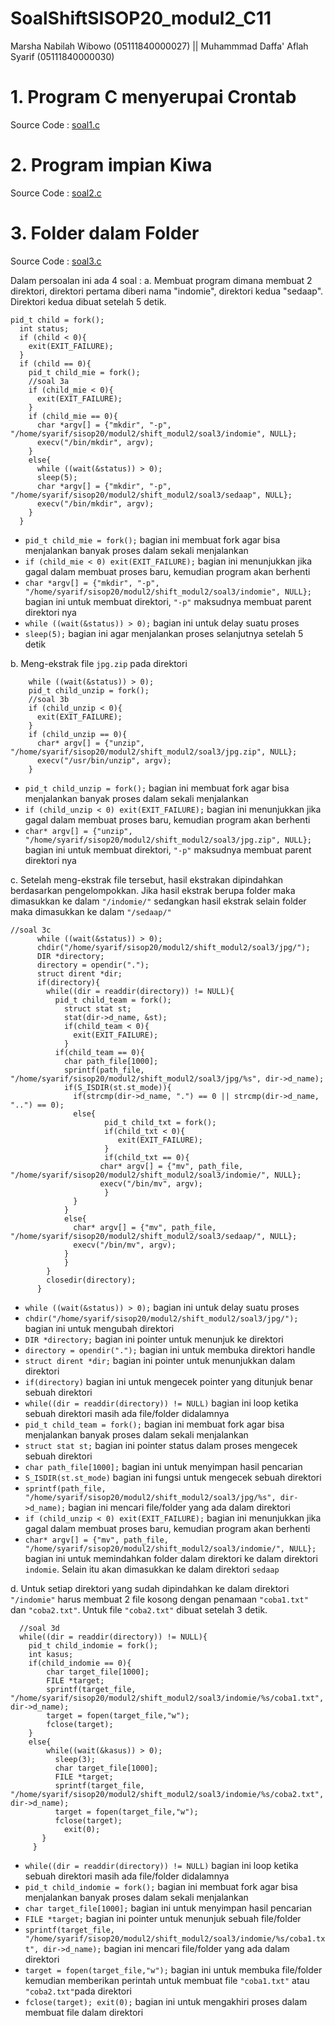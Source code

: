# SoalShiftSISOP20_modul2_C11
Marsha Nabilah Wibowo (05111840000027) || Muhammmad Daffa' Aflah Syarif (05111840000030)

# 1. Program C menyerupai Crontab
Source Code : [soal1.c]()

# 2. Program impian Kiwa
Source Code : [soal2.c]()

# 3. Folder dalam Folder
Source Code : [soal3.c](https://github.com/daffaaflah6/SoalShiftSISOP20_modul2_C11/blob/master/soal3/soal3.c)

Dalam persoalan ini ada 4 soal :
a. Membuat program dimana membuat 2 direktori, direktori pertama diberi nama "indomie", direktori kedua "sedaap". Direktori kedua dibuat setelah 5 detik.
```
pid_t child = fork();
  int status;
  if (child < 0){
    exit(EXIT_FAILURE);
  }
  if (child == 0){
    pid_t child_mie = fork();
    //soal 3a
    if (child_mie < 0){
      exit(EXIT_FAILURE);
    }
    if (child_mie == 0){
      char *argv[] = {"mkdir", "-p", "/home/syarif/sisop20/modul2/shift_modul2/soal3/indomie", NULL};
      execv("/bin/mkdir", argv);
    }
    else{
      while ((wait(&status)) > 0);
      sleep(5);
      char *argv[] = {"mkdir", "-p", "/home/syarif/sisop20/modul2/shift_modul2/soal3/sedaap", NULL};
      execv("/bin/mkdir", argv);
    }
  } 
```
- `pid_t child_mie = fork();` bagian ini membuat fork agar bisa menjalankan banyak proses dalam sekali menjalankan
- `if (child_mie < 0) exit(EXIT_FAILURE);` bagian ini menunjukkan jika gagal dalam membuat proses baru, kemudian program akan berhenti
- `char *argv[] = {"mkdir", "-p", "/home/syarif/sisop20/modul2/shift_modul2/soal3/indomie", NULL};` bagian ini untuk membuat direktori, `"-p"` maksudnya membuat parent direktori nya
- `while ((wait(&status)) > 0);` bagian ini untuk delay suatu proses
- `sleep(5);` bagian ini agar menjalankan proses selanjutnya setelah 5 detik

b. Meng-ekstrak file `jpg.zip` pada direktori
```
    while ((wait(&status)) > 0);
    pid_t child_unzip = fork();
    //soal 3b
    if (child_unzip < 0){
      exit(EXIT_FAILURE);
    }
    if (child_unzip == 0){
      char* argv[] = {"unzip", "/home/syarif/sisop20/modul2/shift_modul2/soal3/jpg.zip", NULL};
      execv("/usr/bin/unzip", argv);
    }
```
- `pid_t child_unzip = fork();` bagian ini membuat fork agar bisa menjalankan banyak proses dalam sekali menjalankan
- `if (child_unzip < 0) exit(EXIT_FAILURE);` bagian ini menunjukkan jika gagal dalam membuat proses baru, kemudian program akan berhenti
- `char* argv[] = {"unzip", "/home/syarif/sisop20/modul2/shift_modul2/soal3/jpg.zip", NULL};` bagian ini untuk membuat direktori, `"-p"` maksudnya membuat parent direktori nya

c. Setelah meng-ekstrak file tersebut, hasil ekstrakan dipindahkan berdasarkan pengelompokkan. Jika hasil ekstrak berupa folder maka dimasukkan ke dalam `"/indomie/"` sedangkan hasil ekstrak selain folder maka dimasukkan ke dalam `"/sedaap/"`
```
//soal 3c
      while ((wait(&status)) > 0);
      chdir("/home/syarif/sisop20/modul2/shift_modul2/soal3/jpg/");
      DIR *directory;
      directory = opendir(".");
      struct dirent *dir;
      if(directory){
        while((dir = readdir(directory)) != NULL){
          pid_t child_team = fork();
	        struct stat st;
	        stat(dir->d_name, &st);
	        if(child_team < 0){
	          exit(EXIT_FAILURE);
	        }
          if(child_team == 0){
            char path_file[1000];
            sprintf(path_file, "/home/syarif/sisop20/modul2/shift_modul2/soal3/jpg/%s", dir->d_name);
            if(S_ISDIR(st.st_mode)){
              if(strcmp(dir->d_name, ".") == 0 || strcmp(dir->d_name, "..") == 0);
              else{
		             pid_t child_txt = fork();
		             if(child_txt < 0){
		                exit(EXIT_FAILURE);
		             }
		             if(child_txt == 0){
                    char* argv[] = {"mv", path_file, "/home/syarif/sisop20/modul2/shift_modul2/soal3/indomie/", NULL};
                    execv("/bin/mv", argv);
		             }
              }
            }
            else{
              char* argv[] = {"mv", path_file, "/home/syarif/sisop20/modul2/shift_modul2/soal3/sedaap/", NULL};
              execv("/bin/mv", argv);
            }
 	        }
        }
        closedir(directory);
      }
```
- `while ((wait(&status)) > 0);` bagian ini untuk delay suatu proses
- `chdir("/home/syarif/sisop20/modul2/shift_modul2/soal3/jpg/");` bagian ini untuk mengubah direktori
- `DIR *directory;` bagian ini pointer untuk menunjuk ke direktori
- `directory = opendir(".");` bagian ini untuk membuka direktori handle
- `struct dirent *dir;` bagian ini pointer untuk menunjukkan dalam direktori
- `if(directory)` bagian ini untuk mengecek pointer yang ditunjuk benar sebuah direktori
- `while((dir = readdir(directory)) != NULL)` bagian ini loop ketika sebuah direktori masih ada file/folder didalamnya
- `pid_t child_team = fork();` bagian ini membuat fork agar bisa menjalankan banyak proses dalam sekali menjalankan
- `struct stat st;` bagian ini pointer status dalam proses mengecek sebuah direktori
- `char path_file[1000];` bagian ini untuk menyimpan hasil pencarian
- `S_ISDIR(st.st_mode)` bagian ini fungsi untuk mengecek sebuah direktori
- `sprintf(path_file, "/home/syarif/sisop20/modul2/shift_modul2/soal3/jpg/%s", dir->d_name);` bagian ini mencari file/folder yang ada dalam direktori
- `if (child_unzip < 0) exit(EXIT_FAILURE);` bagian ini menunjukkan jika gagal dalam membuat proses baru, kemudian program akan berhenti
- `char* argv[] = {"mv", path_file, "/home/syarif/sisop20/modul2/shift_modul2/soal3/indomie/", NULL};` bagian ini untuk memindahkan folder dalam direktori ke dalam direktori `indomie`. Selain itu akan dimasukkan ke dalam direktori `sedaap`

d. Untuk setiap direktori yang sudah dipindahkan ke dalam direktori `"/indomie"` harus membuat 2 file kosong dengan penamaan `"coba1.txt"` dan `"coba2.txt"`. Untuk file `"coba2.txt"` dibuat setelah 3 detik.
```
  //soal 3d
  while((dir = readdir(directory)) != NULL){
    pid_t child_indomie = fork();
    int kasus;
    if(child_indomie == 0){
        char target_file[1000];
        FILE *target;
        sprintf(target_file, "/home/syarif/sisop20/modul2/shift_modul2/soal3/indomie/%s/coba1.txt", dir->d_name);
        target = fopen(target_file,"w");
        fclose(target);
    }
    else{
        while((wait(&kasus)) > 0);
	      sleep(3);
 	      char target_file[1000];
	      FILE *target;
	      sprintf(target_file, "/home/syarif/sisop20/modul2/shift_modul2/soal3/indomie/%s/coba2.txt", dir->d_name);
	      target = fopen(target_file,"w");
	      fclose(target);
		    exit(0);
	   }
	 }
```
- `while((dir = readdir(directory)) != NULL)` bagian ini loop ketika sebuah direktori masih ada file/folder didalamnya
- `pid_t child_indomie = fork();` bagian ini membuat fork agar bisa menjalankan banyak proses dalam sekali menjalankan
- `char target_file[1000];` bagian ini untuk menyimpan hasil pencarian
- `FILE *target;` bagian ini pointer untuk menunjuk sebuah file/folder
- `sprintf(target_file, "/home/syarif/sisop20/modul2/shift_modul2/soal3/indomie/%s/coba1.txt", dir->d_name);` bagian ini mencari file/folder yang ada dalam direktori
- `target = fopen(target_file,"w");` bagian ini untuk membuka file/folder kemudian memberikan perintah untuk membuat file `"coba1.txt"` atau `"coba2.txt"`pada direktori
- `fclose(target); exit(0);` bagian ini untuk mengakhiri proses dalam membuat file dalam direktori
